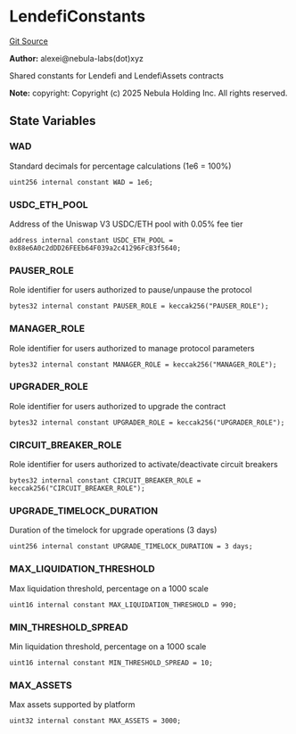 # LendefiConstants
[Git Source](https://github.com/nebula-labs-xyz/lendefi-protocol/blob/d0b15d8d57415f38e3db367bb9e72ba910580c33/contracts/lender/lib/LendefiConstants.sol)

**Author:**
alexei@nebula-labs(dot)xyz

Shared constants for Lendefi and LendefiAssets contracts

**Note:**
copyright: Copyright (c) 2025 Nebula Holding Inc. All rights reserved.


## State Variables
### WAD
Standard decimals for percentage calculations (1e6 = 100%)


```solidity
uint256 internal constant WAD = 1e6;
```


### USDC_ETH_POOL
Address of the Uniswap V3 USDC/ETH pool with 0.05% fee tier


```solidity
address internal constant USDC_ETH_POOL = 0x88e6A0c2dDD26FEEb64F039a2c41296FcB3f5640;
```


### PAUSER_ROLE
Role identifier for users authorized to pause/unpause the protocol


```solidity
bytes32 internal constant PAUSER_ROLE = keccak256("PAUSER_ROLE");
```


### MANAGER_ROLE
Role identifier for users authorized to manage protocol parameters


```solidity
bytes32 internal constant MANAGER_ROLE = keccak256("MANAGER_ROLE");
```


### UPGRADER_ROLE
Role identifier for users authorized to upgrade the contract


```solidity
bytes32 internal constant UPGRADER_ROLE = keccak256("UPGRADER_ROLE");
```


### CIRCUIT_BREAKER_ROLE
Role identifier for users authorized to activate/deactivate circuit breakers


```solidity
bytes32 internal constant CIRCUIT_BREAKER_ROLE = keccak256("CIRCUIT_BREAKER_ROLE");
```


### UPGRADE_TIMELOCK_DURATION
Duration of the timelock for upgrade operations (3 days)


```solidity
uint256 internal constant UPGRADE_TIMELOCK_DURATION = 3 days;
```


### MAX_LIQUIDATION_THRESHOLD
Max liquidation threshold, percentage on a 1000 scale


```solidity
uint16 internal constant MAX_LIQUIDATION_THRESHOLD = 990;
```


### MIN_THRESHOLD_SPREAD
Min liquidation threshold, percentage on a 1000 scale


```solidity
uint16 internal constant MIN_THRESHOLD_SPREAD = 10;
```


### MAX_ASSETS
Max assets supported by platform


```solidity
uint32 internal constant MAX_ASSETS = 3000;
```


